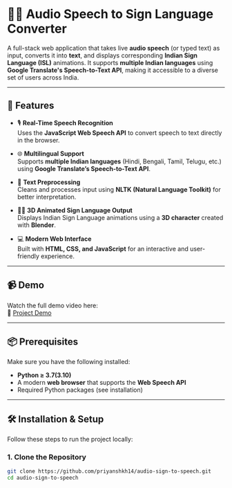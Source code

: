 # 🧏‍♂️ Audio Speech to Sign Language Converter

A full-stack web application that takes live **audio speech** (or typed text) as input, converts it into **text**, and displays corresponding **Indian Sign Language (ISL)** animations. It supports **multiple Indian languages** using **Google Translate's Speech-to-Text API**, making it accessible to a diverse set of users across India.

---

## 🚀 Features

- 🎙️ **Real-Time Speech Recognition**  
  Uses the **JavaScript Web Speech API** to convert speech to text directly in the browser.

- 🌐 **Multilingual Support**  
  Supports **multiple Indian languages** (Hindi, Bengali, Tamil, Telugu, etc.) using **Google Translate’s Speech-to-Text API**.

- 🧠 **Text Preprocessing**  
  Cleans and processes input using **NLTK (Natural Language Toolkit)** for better interpretation.

- 🧍‍♂️ **3D Animated Sign Language Output**  
  Displays Indian Sign Language animations using a **3D character** created with **Blender**.

- 💻 **Modern Web Interface**  
  Built with **HTML, CSS, and JavaScript** for an interactive and user-friendly experience.

---

## 📹 Demo

Watch the full demo video here:  
🔗 [Project Demo](https://github.com/user-attachments/assets/8759fd06-cea8-4fff-91b1-b0e14b334c26)

---

## 📦 Prerequisites

Make sure you have the following installed:

- **Python ≥ 3.7(3.10)**
- A modern **web browser** that supports the **Web Speech API**
- Required Python packages (see installation)

---

## 🛠️ Installation & Setup

Follow these steps to run the project locally:

### 1. Clone the Repository

```bash
git clone https://github.com/priyanshkh14/audio-sign-to-speech.git
cd audio-sign-to-speech

